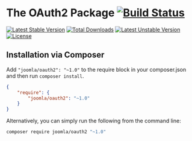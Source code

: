 # The OAuth2 Package [![Build Status](https://travis-ci.org/joomla-framework/oauth2.png?branch=master)](https://travis-ci.org/joomla-framework/oauth2)

[![Latest Stable Version](https://poser.pugx.org/joomla/oauth2/v/stable)](https://packagist.org/packages/joomla/oauth2)
[![Total Downloads](https://poser.pugx.org/joomla/oauth2/downloads)](https://packagist.org/packages/joomla/oauth2)
[![Latest Unstable Version](https://poser.pugx.org/joomla/oauth2/v/unstable)](https://packagist.org/packages/joomla/oauth2)
[![License](https://poser.pugx.org/joomla/oauth2/license)](https://packagist.org/packages/joomla/oauth2)

## Installation via Composer

Add `"joomla/oauth2": "~1.0"` to the require block in your composer.json and then run `composer install`.

```json
{
	"require": {
		"joomla/oauth2": "~1.0"
	}
}
```

Alternatively, you can simply run the following from the command line:

```sh
composer require joomla/oauth2 "~1.0"
```
